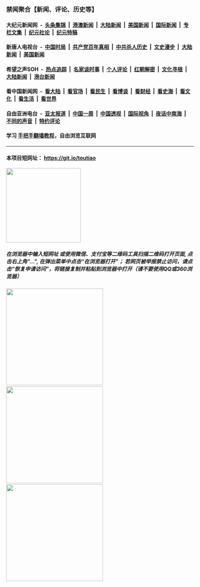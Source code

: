 ### 禁闻聚合【新闻、评论、历史等】

#### 大纪元新闻网 &nbsp;-&nbsp; [头条集锦](indexes/E头条集锦.md?t=02061133) &nbsp;|&nbsp; [港澳新闻](indexes/E港澳新闻.md?t=02061133)  &nbsp;|&nbsp; [大陆新闻](indexes/E大陆新闻.md?t=02061133) &nbsp;|&nbsp; [美国新闻](indexes/E美国新闻.md?t=02061133) &nbsp;|&nbsp; [国际新闻](indexes/E国际新闻.md?t=02061133) &nbsp;|&nbsp; [专栏文集](indexes/E专栏文集.md?t=02061133) &nbsp;|&nbsp; [纪元社论](indexes/E纪元社论.md?t=02061133) &nbsp;|&nbsp; [纪元特稿](indexes/E纪元特稿.md?t=02061133) 

#### 新唐人电视台 &nbsp;-&nbsp; [中国时局](indexes/N中国时局.md?t=02061133) &nbsp;|&nbsp; [共产党百年真相](indexes/N共产党百年真相.md?t=02061133) &nbsp;|&nbsp; [中共杀人历史](indexes/N中共杀人历史.md?t=02061133) &nbsp;|&nbsp; [文史漫步](indexes/N文史漫步.md?t=02061133) &nbsp;|&nbsp; [大陆新闻](indexes/N大陆新闻.md?t=02061133) &nbsp;|&nbsp; [美国新闻](indexes/N美国新闻.md?t=02061133)

#### 希望之声SOH &nbsp;-&nbsp; [热点追踪](indexes/H热点追踪.md?t=02061133) &nbsp;|&nbsp; [名家谈时事](indexes/H名家谈时事.md?t=02061133) &nbsp;|&nbsp; [个人评论](indexes/H个人评论.md?t=02061133)  &nbsp;|&nbsp; [红朝解密](indexes/H红朝解密.md?t=02061133) &nbsp;|&nbsp; [文化寻根](indexes/H文化寻根.md?t=02061133) &nbsp;|&nbsp; [大陆新闻](indexes/H大陆新闻.md?t=02061133) &nbsp;|&nbsp; [港台新闻](indexes/H港台新闻.md?t=02061133)

#### 看中国新闻网 &nbsp;-&nbsp; [看大陆](indexes/S看大陆.md?t=02061133) &nbsp;|&nbsp; [看官场](indexes/S看官场.md?t=02061133) &nbsp;|&nbsp; [看民生](indexes/S看民生.md?t=02061133)  &nbsp;|&nbsp; [看博谈](indexes/S看博谈.md?t=02061133) &nbsp;|&nbsp; [看财经](indexes/S看财经.md?t=02061133) &nbsp;|&nbsp; [看史海](indexes/S看史海.md?t=02061133) &nbsp;|&nbsp; [看文化](indexes/S看文化.md?t=02061133) &nbsp;|&nbsp; [看生活](indexes/S看生活.md?t=02061133) &nbsp;|&nbsp; [看世界](indexes/S看世界.md?t=02061133)

#### 自由亚洲电台 &nbsp;-&nbsp; [亚太报道](indexes/R亚太报道.md?t=02061133) &nbsp;|&nbsp; [中国一周](indexes/R中国一周.md?t=02061133) &nbsp;|&nbsp; [中国透视](indexes/R中国透视.md?t=02061133)  &nbsp;|&nbsp; [国际视角](indexes/R国际视角.md?t=02061133) &nbsp;|&nbsp; [夜话中南海](indexes/R夜话中南海.md?t=02061133) &nbsp;|&nbsp; [不同的声音](indexes/R不同的声音.md?t=02061133) &nbsp;|&nbsp; [特约评论](indexes/R特约评论.md?t=02061133)

#### 学习 [手把手翻墙教程](https://github.com/gfw-breaker/guides/wiki)，自由浏览互联网

----

#### 本项目短网址： https://git.io/toutiao
<img src="https://raw.githubusercontent.com/gfw-breaker/banned-news/master/scripts/img/qr.png" width="200px"/>  

##### 在浏览器中输入短网址 或使用微信、支付宝等二维码工具扫描二维码打开页面, 点击右上角"...", 在弹出菜单中点击“在浏览器打开”； 若网页被举报禁止访问，请点击“恢复申请访问”，将链接复制并粘贴到浏览器中打开（请不要使用QQ或360浏览器）

<img src="https://raw.githubusercontent.com/gfw-breaker/banned-news/master/scripts/img/1.png" width="260px"/> &nbsp; <img src="https://raw.githubusercontent.com/gfw-breaker/banned-news/master/scripts/img/2.png" width="260px"/> &nbsp; <img src="https://raw.githubusercontent.com/gfw-breaker/banned-news/master/scripts/img/3.png" width="260px"/>
